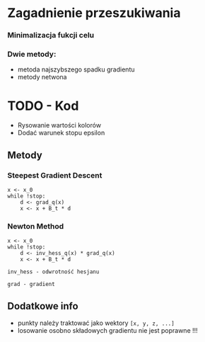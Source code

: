 # Zagadnienie przeszukiwania

### Minimalizacja fukcji celu

### Dwie metody:
- metoda najszybszego spadku gradientu
- metody netwona

# TODO - Kod
- Rysowanie wartości kolorów
- Dodać warunek stopu epsilon

## Metody
### Steepest Gradient Descent
```
x <- x_0
while !stop:
    d <- grad_q(x)
    x <- x + B_t * d
```

### Newton Method
```
x <- x_0
while !stop:
    d <- inv_hess_q(x) * grad_q(x)
    x <- x + B_t * d
```

`inv_hess - odwrotność hesjanu`

`grad - gradient`


## Dodatkowe info
- punkty należy traktować jako wektory
`[x, y, z, ...]`
- losowanie osobno składowych gradientu nie jest poprawne !!!
